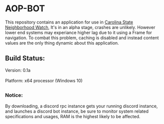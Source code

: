 # AOP-BOT
This repository contains an application for use in [Carolina State Neighborhood Watch](https://discord.gg/FetAHV7Gnj), It's in an alpha stage, crashes are unlikely. However lower end systems may experiance higher lag due to it using a Frame for navigation. To combat this problem, caching is disabled and instead content values are the only thing dynamic about this application.
## Build Status:
Version: 0.1a <br></br>
Platform: x64 processor (Windows 10)
##
### Notice:
By downloading, a discord rpc instance gets your running discord instance, and launches a discord bot instance, be sure to monitor system related specifications and usages, RAM is the highest likely to be affected. 
